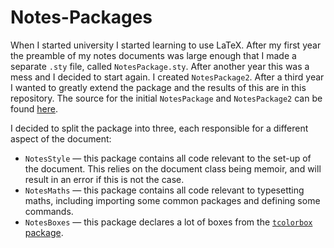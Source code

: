 # Notes-Packages

When I started university I started learning to use LaTeX. After my first year the preamble of my notes documents was large enough that I made a separate `.sty` file, called `NotesPackage.sty`. 
After another year this was a mess and I decided to start again. I created `NotesPackage2`. After a third year I wanted to greatly extend the package and the results of this are in this repository.
The source for the initial `NotesPackage` and `NotesPackage2` can be found [here](https://github.com/WilloughbySeago/Uni-Notes/tree/main/NotesPackage).

I decided to split the package into three, each responsible for a different aspect of the document:
* `NotesStyle` &mdash; this package contains all code relevant to the set-up of the document. This relies on the document class being memoir, and will result in an error if this is not the case.
* `NotesMaths` &mdash; this package contains all code relevant to typesetting maths, including importing some common packages and defining some commands.
* `NotesBoxes` &mdash; this package declares a lot of boxes from the [`tcolorbox` package](https://www.ctan.org/pkg/tcolorbox).
